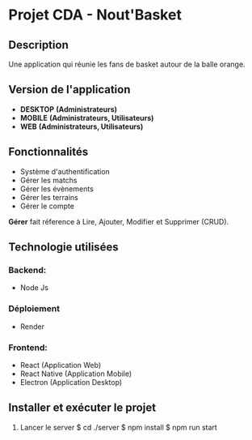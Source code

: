 # Projet CDA - Nout'Basket

## Description

Une application qui réunie les fans de basket autour de la balle orange.

## Version de l'application

- **DESKTOP** **(Administrateurs)**
- **MOBILE** **(Administrateurs, Utilisateurs)**
- **WEB** **(Administrateurs, Utilisateurs)**

## Fonctionnalités

- Système d'authentification
- Gérer les matchs
- Gérer les évènements
- Gérer les terrains
- Gérer le compte

**Gérer** fait réference à Lire, Ajouter, Modifier et Supprimer (CRUD).

## Technologie utilisées

### **Backend:**

- Node Js

### Déploiement

- Render

### **Frontend:**

- React (Application Web)
- React Native (Application Mobile)
- Electron (Application Desktop)

## Installer et exécuter le projet

1. Lancer le server
   $ cd ./server
   $ npm install
   $ npm run start
